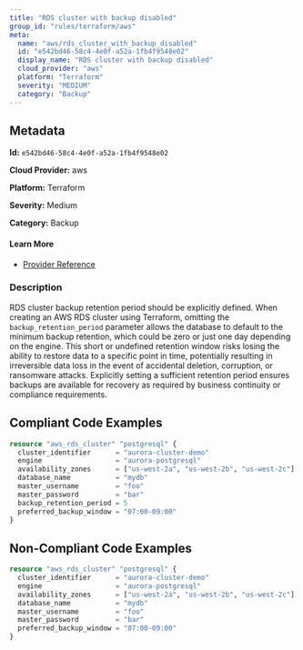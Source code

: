 ```yaml
---
title: "RDS cluster with backup disabled"
group_id: "rules/terraform/aws"
meta:
  name: "aws/rds_cluster_with_backup_disabled"
  id: "e542bd46-58c4-4e0f-a52a-1fb4f9548e02"
  display_name: "RDS cluster with backup disabled"
  cloud_provider: "aws"
  platform: "Terraform"
  severity: "MEDIUM"
  category: "Backup"
---
```

## Metadata

**Id:** `e542bd46-58c4-4e0f-a52a-1fb4f9548e02`

**Cloud Provider:** aws

**Platform:** Terraform

**Severity:** Medium

**Category:** Backup

#### Learn More

 - [Provider Reference](https://registry.terraform.io/providers/hashicorp/aws/latest/docs/resources/rds_cluster#backup_retention_period)

### Description

 RDS cluster backup retention period should be explicitly defined. When creating an AWS RDS cluster using Terraform, omitting the `backup_retention_period` parameter allows the database to default to the minimum backup retention, which could be zero or just one day depending on the engine. This short or undefined retention window risks losing the ability to restore data to a specific point in time, potentially resulting in irreversible data loss in the event of accidental deletion, corruption, or ransomware attacks. Explicitly setting a sufficient retention period ensures backups are available for recovery as required by business continuity or compliance requirements.


## Compliant Code Examples
```terraform
resource "aws_rds_cluster" "postgresql" {
  cluster_identifier      = "aurora-cluster-demo"
  engine                  = "aurora-postgresql"
  availability_zones      = ["us-west-2a", "us-west-2b", "us-west-2c"]
  database_name           = "mydb"
  master_username         = "foo"
  master_password         = "bar"
  backup_retention_period = 5
  preferred_backup_window = "07:00-09:00"
}

```
## Non-Compliant Code Examples
```terraform
resource "aws_rds_cluster" "postgresql" {
  cluster_identifier      = "aurora-cluster-demo"
  engine                  = "aurora-postgresql"
  availability_zones      = ["us-west-2a", "us-west-2b", "us-west-2c"]
  database_name           = "mydb"
  master_username         = "foo"
  master_password         = "bar"
  preferred_backup_window = "07:00-09:00"
}


```